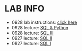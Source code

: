 # LAB INFO
* 0928 lab instructions: [click here](https://fellowship.hackbrightacademy.com/materials/serft8/exercises/project-tracker-py/)
* 0928 lecture: [SQL & Python](https://fellowship.hackbrightacademy.com/materials/serft8/exercises/project-tracker-py/)
* 0928 lecture: [SQL III](https://fellowship.hackbrightacademy.com/materials/serft8/lectures/sql-3/)
* 0927 lecture: [SQL II](https://fellowship.hackbrightacademy.com/materials/t3/lectures/sql-2/)
* 0927 lecture: [SQL I](https://fellowship.hackbrightacademy.com/materials/t3/lectures/sql-1/)
